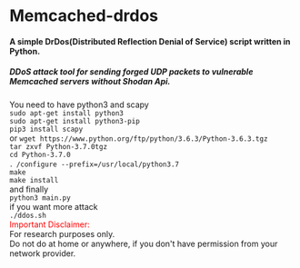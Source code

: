 # Memcached-drdos
#### A simple DrDos(Distributed Reflection Denial of Service) script written in Python.<br>
##### DDoS attack tool for sending forged UDP packets to vulnerable Memcached servers without Shodan Api.<br>
You need to have python3 and scapy<br>
```sudo apt-get install python3```<br>
```sudo apt-get install python3-pip```<br>
```pip3 install scapy```<br>
or
```wget https://www.python.org/ftp/python/3.6.3/Python-3.6.3.tgz ```<br>
```tar zxvf Python-3.7.0tgz```<br>
```cd Python-3.7.0```<br>
```．/configure --prefix=/usr/local/python3.7```<br>
```make```<br>
```make install```<br>
and finally<br>
```python3 main.py```<br>
if you want more attack<br>
```./ddos.sh```<br>
<font color=red>Important Disclaimer:</font><br>
For research purposes only.<br>
Do not do at home or anywhere, if you don't have permission from your network provider.<br>
